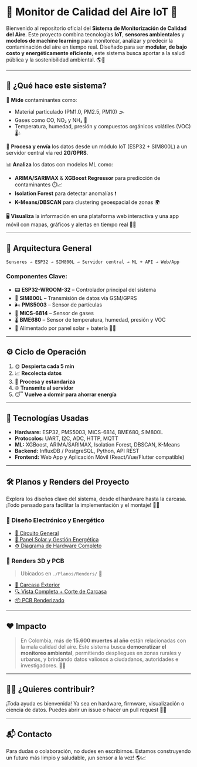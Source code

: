 # 🌿 Monitor de Calidad del Aire IoT 📡

Bienvenido al repositorio oficial del **Sistema de Monitorización de Calidad del Aire**. Este proyecto combina tecnologías **IoT**, **sensores ambientales** y **modelos de machine learning** para monitorear, analizar y predecir la contaminación del aire en tiempo real. Diseñado para ser **modular, de bajo costo y energéticamente eficiente**, este sistema busca aportar a la salud pública y la sostenibilidad ambiental. 🌎💚

---

## 🧠 ¿Qué hace este sistema?

🔬 **Mide** contaminantes como:
- Material particulado (PM1.0, PM2.5, PM10) 🌫️
- Gases como CO, NO₂ y NH₃ 🧪
- Temperatura, humedad, presión y compuestos orgánicos volátiles (VOC) 🌡️💧

📶 **Procesa y envía** los datos desde un módulo IoT (ESP32 + SIM800L) a un servidor central vía red **2G/GPRS**.

📊 **Analiza** los datos con modelos ML como:
- **ARIMA/SARIMAX** & **XGBoost Regressor** para predicción de contaminantes ⏱️📈
- **Isolation Forest** para detectar anomalías ❗
- **K-Means/DBSCAN** para clustering geoespacial de zonas 🌍

🖥️ **Visualiza** la información en una plataforma web interactiva y una app móvil con mapas, gráficos y alertas en tiempo real 🔔📱

---

## 🧩 Arquitectura General

```
Sensores → ESP32 → SIM800L → Servidor central → ML + API → Web/App
```

### Componentes Clave:
- 📟 **ESP32-WROOM-32** – Controlador principal del sistema
- 📡 **SIM800L** – Transmisión de datos vía GSM/GPRS
- 🌬️ **PMS5003** – Sensor de partículas
- 🧪 **MiCS-6814** – Sensor de gases
- 🌡️ **BME680** – Sensor de temperatura, humedad, presión y VOC
- 🔋 Alimentado por panel solar + batería 🔆🔋

---

## ⚙️ Ciclo de Operación

1. 🌞 **Despierta cada 5 min**
2. 📈 **Recolecta datos**
3. 🧠 **Procesa y estandariza**
4. 🌐 **Transmite al servidor**
5. 😴 **Vuelve a dormir para ahorrar energía**

---

## 🚀 Tecnologías Usadas

- **Hardware:** ESP32, PMS5003, MiCS-6814, BME680, SIM800L
- **Protocolos:** UART, I2C, ADC, HTTP, MQTT
- **ML:** XGBoost, ARIMA/SARIMAX, Isolation Forest, DBSCAN, K-Means
- **Backend:** InfluxDB / PostgreSQL, Python, API REST
- **Frontend:** Web App y Aplicación Móvil (React/Vue/Flutter compatible)

---

## 🛠️ Planos y Renders del Proyecto

Explora los diseños clave del sistema, desde el hardware hasta la carcasa. ¡Todo pensado para facilitar la implementación y el montaje! 🧩🔧

### 📐 Diseño Electrónico y Energético
- [📄 Circuito General](./Planos/Circuito.jpeg)  
- [🔋 Panel Solar y Gestión Energética](./Planos/ACOFIPanelSolar.jpg)  
- [⚙️ Diagrama de Hardware Completo](./Planos/ACOFIDise±oHardware.jpg)

### 🧱 Renders 3D y PCB
> Ubicados en `./Planos/Renders/` 🎨

- [🧊 Carcasa Exterior](./Planos/Renders/ACOFICarcasa.png)
- [🔍 Vista Completa + Corte de Carcasa](./Planos/Renders/ACOFICarcasaCompletayCorte.png)
- [📦 PCB Renderizado](./Planos/Renders/ACOFIPBC.png)

---

## ❤️ Impacto

> En Colombia, más de **15.600 muertes al año** están relacionadas con la mala calidad del aire. Este sistema busca **democratizar el monitoreo ambiental**, permitiendo despliegues en zonas rurales y urbanas, y brindando datos valiosos a ciudadanos, autoridades e investigadores. 📡🌳

---

## 👨‍💻 ¿Quieres contribuir?

¡Toda ayuda es bienvenida! Ya sea en hardware, firmware, visualización o ciencia de datos. Puedes abrir un issue o hacer un pull request 🤝✨

---

## 📬 Contacto

Para dudas o colaboración, no dudes en escribirnos. Estamos construyendo un futuro más limpio y saludable, ¡un sensor a la vez! 🌎📈